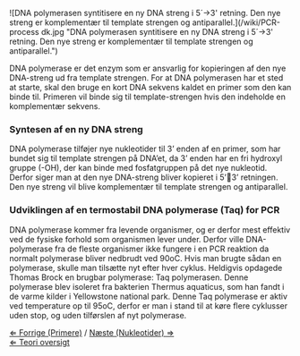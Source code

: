 ![DNA polymerasen syntitisere en ny DNA streng i 5´-\>3' retning. Den nye streng er komplementær til template strengen og antiparallel.](/wiki/PCR-process dk.jpg "DNA polymerasen syntitisere en ny DNA streng i 5´->3' retning. Den nye streng er komplementær til template strengen og antiparallel.")

DNA polymerase er det enzym som er ansvarlig for kopieringen af den nye
DNA-streng ud fra template strengen. For at DNA polymerasen har et sted
at starte, skal den bruge en kort DNA sekvens kaldet en primer som den
kan binde til. Primeren vil binde sig til template-strengen hvis den
indeholde en komplementær sekvens.

### Syntesen af en ny DNA streng

DNA polymerase tilføjer nye nukleotider til 3’ enden af en primer, som
har bundet sig til template strengen på DNA’et, da 3’ enden har en fri
hydroxyl gruppe (-OH), der kan binde med fosfatgruppen på det nye
nukleotid. Derfor siger man at den nye DNA-streng bliver kopieret i
5’3’ retningen. Den nye streng vil blive komplementær til template
strengen og antiparallel.

### Udviklingen af en termostabil DNA polymerase (Taq) for PCR

DNA polymerase kommer fra levende organismer, og er derfor mest effektiv
ved de fysiske forhold som organismen lever under. Derfor ville
DNA-polymerase fra de fleste organismer ikke fungere i en PCR reaktion
da normalt polymerase bliver nedbrudt ved 90oC. Hvis man brugte sådan en
polymerase, skulle man tilsætte nyt efter hver cyklus. Heldigvis
opdagede Thomas Brock en brugbar polymerase: Taq polymerasen. Denne
polymerase blev isoleret fra bakterien Thermus aquaticus, som han fandt
i de varme kilder i Yellowstone national park. Denne Taq polymerase er
aktiv ved temperature op til 95oC, derfor er man i stand til at køre
flere cyklusser uden stop, og uden tilførslen af nyt polymerase.

[⇐ Forrige (Primere)](/wiki/Primere_Bio-Kemi "wikilink") / [ Næste
(Nukleotider) ⇒](/wiki/Nukleotider_Bio-Kemi "wikilink")\
[⇐ Teori oversigt ](/wiki/Bio-Kemi "wikilink")

